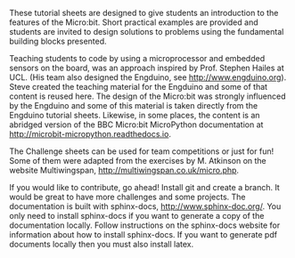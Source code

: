 These tutorial sheets are designed to give students an introduction to the features of the
Micro:bit.  Short practical examples are provided and students are invited to design solutions to problems
using the fundamental building blocks presented. 


Teaching students to code by using a microprocessor and embedded sensors 
on the board, was an approach inspired by Prof. Stephen Hailes at UCL. (His team also designed the Engduino, see <http://www.engduino.org>).
Steve created the teaching material for the 
Engduino and some of that content is reused here.
The design of the Micro:bit was strongly influenced by the
Engduino and some of this material is taken directly from the Engduino tutorial sheets.
Likewise, in some places, the content is an abridged version of the
BBC Micro:bit MicroPython documentation at <http://microbit-micropython.readthedocs.io>.

The Challenge sheets can be used for team competitions or just for fun! Some of them were adapted from the 
exercises by M. Atkinson on the website Multiwingspan, <http://multiwingspan.co.uk/micro.php>. 

If you would like to contribute, go ahead! Install git and create a branch. It would be great to have more challenges and some projects.
The documentation is built with sphinx-docs, http://www.sphinx-doc.org/. You only need to install sphinx-docs 
if you want to generate a copy of the documentation locally. Follow instructions on the sphinx-docs website for information about how to install sphinx-docs. If you want to generate pdf documents locally then you must also install latex. 
